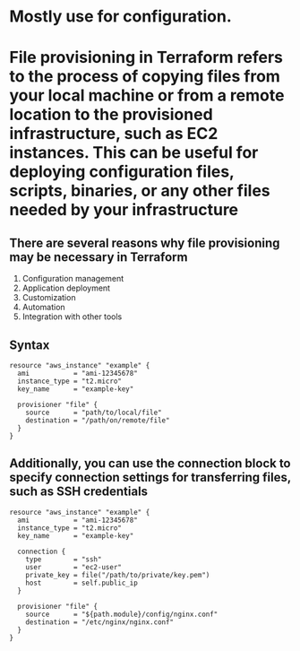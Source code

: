 # Mostly use for configuration.
# File provisioning in Terraform refers to the process of copying files from your local machine or from a remote location to the provisioned infrastructure, such as EC2 instances. This can be useful for deploying configuration files, scripts, binaries, or any other files needed by your infrastructure
## There are several reasons why file provisioning may be necessary in Terraform
1. Configuration management
2. Application deployment
3. Customization
4. Automation
5. Integration with other tools

## Syntax
```
resource "aws_instance" "example" {
  ami           = "ami-12345678"
  instance_type = "t2.micro"
  key_name      = "example-key"

  provisioner "file" {
    source      = "path/to/local/file"
    destination = "/path/on/remote/file"
  }
}
```
## Additionally, you can use the connection block to specify connection settings for transferring files, such as SSH credentials
```
resource "aws_instance" "example" {
  ami           = "ami-12345678"
  instance_type = "t2.micro"
  key_name      = "example-key"

  connection {
    type        = "ssh"
    user        = "ec2-user"
    private_key = file("/path/to/private/key.pem")
    host        = self.public_ip
  }

  provisioner "file" {
    source      = "${path.module}/config/nginx.conf"
    destination = "/etc/nginx/nginx.conf"
  }
}
```
